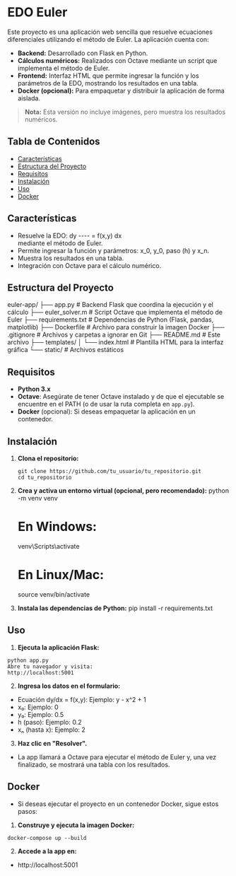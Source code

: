 # EDO Euler

Este proyecto es una aplicación web sencilla que resuelve ecuaciones diferenciales utilizando el método de Euler. La aplicación cuenta con:

- **Backend:** Desarrollado con Flask en Python.
- **Cálculos numéricos:** Realizados con Octave mediante un script que implementa el método de Euler.
- **Frontend:** Interfaz HTML que permite ingresar la función y los parámetros de la EDO, mostrando los resultados en una tabla.
- **Docker (opcional):** Para empaquetar y distribuir la aplicación de forma aislada.

> **Nota:** Esta versión no incluye imágenes, pero muestra los resultados numéricos.

## Tabla de Contenidos

- [Características](#características)
- [Estructura del Proyecto](#estructura-del-proyecto)
- [Requisitos](#requisitos)
- [Instalación](#instalación)
- [Uso](#uso)
- [Docker](#docker)

## Características

- Resuelve la EDO:
   dy
  ---- = f(x,y)
   dx  
  mediante el método de Euler.
- Permite ingresar la función y parámetros: x_0, y_0, paso (h) y x_n.
- Muestra los resultados en una tabla.
- Integración con Octave para el cálculo numérico.

## Estructura del Proyecto
euler-app/ 
├── app.py # Backend Flask que coordina la ejecución y el cálculo 
├── euler_solver.m # Script Octave que implementa el método de Euler 
├── requirements.txt # Dependencias de Python (Flask, pandas, matplotlib) 
├── Dockerfile # Archivo para construir la imagen Docker 
├── .gitignore # Archivos y carpetas a ignorar en Git 
├── README.md # Este archivo 
├── templates/ 
    │ └── index.html # Plantilla HTML para la interfaz gráfica 
└── static/ # Archivos estáticos

## Requisitos

- **Python 3.x**  
- **Octave**: Asegúrate de tener Octave instalado y de que el ejecutable se encuentre en el PATH (o de usar la ruta completa en `app.py`).
- **Docker** (opcional): Si deseas empaquetar la aplicación en un contenedor.

## Instalación

1. **Clona el repositorio:**
   ```
   git clone https://github.com/tu_usuario/tu_repositorio.git
   cd tu_repositorio
   ```

2. **Crea y activa un entorno virtual (opcional, pero recomendado):**
   python -m venv venv
   # En Windows:
   venv\Scripts\activate
   # En Linux/Mac:
   source venv/bin/activate

3. **Instala las dependencias de Python:**
   pip install -r requirements.txt

## Uso

1. **Ejecuta la aplicación Flask:**
  ```
  python app.py
  Abre tu navegador y visita:
  http://localhost:5001
  ```
  
2. **Ingresa los datos en el formulario:**
  - Ecuación dy/dx = f(x,y): Ejemplo: y - x^2 + 1
  - x₀: Ejemplo: 0
  - y₀: Ejemplo: 0.5
  - h (paso): Ejemplo: 0.2
  - xₙ (hasta x): Ejemplo: 2

3. **Haz clic en "Resolver".**
  - La app llamará a Octave para ejecutar el método de Euler y, una vez finalizado, se mostrará una tabla con los resultados.

## Docker

- Si deseas ejecutar el proyecto en un contenedor Docker, sigue estos pasos:

1. **Construye y ejecuta la imagen Docker:**

  ```
  docker-compose up --build
  ```

2. **Accede a la app en:**
  - http://localhost:5001
  
